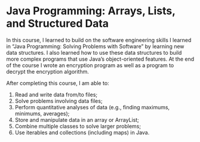 # Java Programming: Arrays, Lists, and Structured Data

In this course, I learned to build on the software engineering skills I learned in “Java Programming: Solving Problems with Software” by learning new data structures. I also learned how to use these data structures to build more complex programs that use Java’s object-oriented features. At the end of the course I wrote an encryption program as well as a program to decrypt the encryption algorithm.

After completing this course, I am able to:
1. Read and write data from/to files;
2. Solve problems involving data files;
3. Perform quantitative analyses of data (e.g., finding maximums, minimums, averages); 
4. Store and manipulate data in an array or ArrayList;
5. Combine multiple classes to solve larger problems;
6. Use iterables and collections (including maps) in Java.
